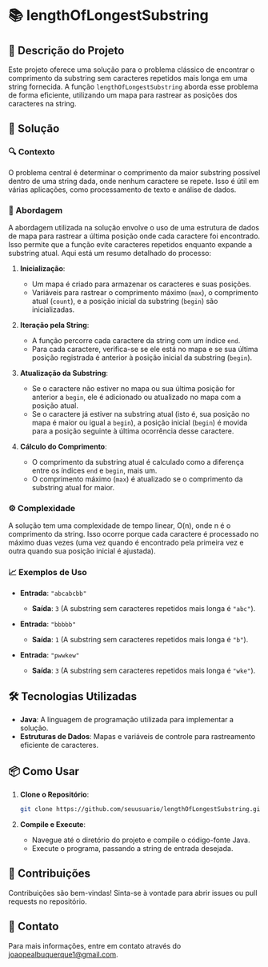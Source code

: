 # 📚 lengthOfLongestSubstring

## 📝 Descrição do Projeto

Este projeto oferece uma solução para o problema clássico de encontrar o comprimento da substring sem caracteres repetidos mais longa em uma string fornecida. A função `lengthOfLongestSubstring` aborda esse problema de forma eficiente, utilizando um mapa para rastrear as posições dos caracteres na string.

## 🚀 Solução

### 🔍 Contexto

O problema central é determinar o comprimento da maior substring possível dentro de uma string dada, onde nenhum caractere se repete. Isso é útil em várias aplicações, como processamento de texto e análise de dados.

### 🧩 Abordagem

A abordagem utilizada na solução envolve o uso de uma estrutura de dados de mapa para rastrear a última posição onde cada caractere foi encontrado. Isso permite que a função evite caracteres repetidos enquanto expande a substring atual. Aqui está um resumo detalhado do processo:

1. **Inicialização**:
    - Um mapa é criado para armazenar os caracteres e suas posições.
    - Variáveis para rastrear o comprimento máximo (`max`), o comprimento atual (`count`), e a posição inicial da substring (`begin`) são inicializadas.

2. **Iteração pela String**:
    - A função percorre cada caractere da string com um índice `end`.
    - Para cada caractere, verifica-se se ele está no mapa e se sua última posição registrada é anterior à posição inicial da substring (`begin`).

3. **Atualização da Substring**:
    - Se o caractere não estiver no mapa ou sua última posição for anterior a `begin`, ele é adicionado ou atualizado no mapa com a posição atual.
    - Se o caractere já estiver na substring atual (isto é, sua posição no mapa é maior ou igual a `begin`), a posição inicial (`begin`) é movida para a posição seguinte à última ocorrência desse caractere.

4. **Cálculo do Comprimento**:
    - O comprimento da substring atual é calculado como a diferença entre os índices `end` e `begin`, mais um.
    - O comprimento máximo (`max`) é atualizado se o comprimento da substring atual for maior.

### ⚙️ Complexidade

A solução tem uma complexidade de tempo linear, O(n), onde n é o comprimento da string. Isso ocorre porque cada caractere é processado no máximo duas vezes (uma vez quando é encontrado pela primeira vez e outra quando sua posição inicial é ajustada).

### 📈 Exemplos de Uso

- **Entrada**: `"abcabcbb"`
  - **Saída**: `3` (A substring sem caracteres repetidos mais longa é `"abc"`).

- **Entrada**: `"bbbbb"`
  - **Saída**: `1` (A substring sem caracteres repetidos mais longa é `"b"`).

- **Entrada**: `"pwwkew"`
  - **Saída**: `3` (A substring sem caracteres repetidos mais longa é `"wke"`).

## 🛠️ Tecnologias Utilizadas

- **Java**: A linguagem de programação utilizada para implementar a solução.
- **Estruturas de Dados**: Mapas e variáveis de controle para rastreamento eficiente de caracteres.

## 📦 Como Usar

1. **Clone o Repositório**:
    ```bash
    git clone https://github.com/seuusuario/lengthOfLongestSubstring.git
    ```

2. **Compile e Execute**:
    - Navegue até o diretório do projeto e compile o código-fonte Java.
    - Execute o programa, passando a string de entrada desejada.

## 🤝 Contribuições

Contribuições são bem-vindas! Sinta-se à vontade para abrir issues ou pull requests no repositório.

## 📧 Contato

Para mais informações, entre em contato através do [joaopealbuquerque1@gmail.com](mailto:joaopealbuquerque1@gmail.com).
